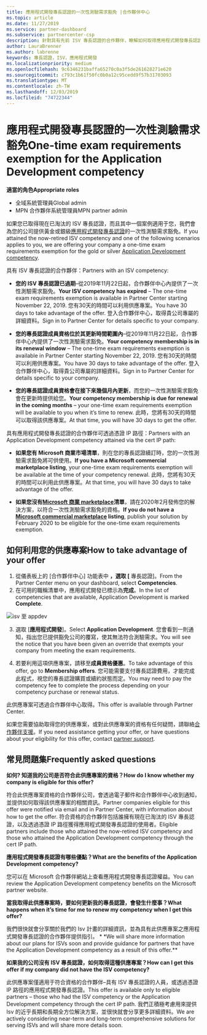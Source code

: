 ```yaml
---
title: 應用程式開發專長認證的一次性測驗需求豁免 |合作夥伴中心
ms.topic: article
ms.date: 11/27/2019
ms.service: partner-dashboard
ms.subservice: partnercenter-csp
description: 針對具有先前 ISV 專長認證的合作夥伴，瞭解如何取得應用程式開發專長認證的一次性測驗需求豁免
author: LauraBrenner
ms.author: labrenne
keywords: 專長認證，ISV，應用程式開發
ms.localizationpriority: medium
ms.openlocfilehash: 9c6346231baffa65270c0a3f5de261628271e620
ms.sourcegitcommit: c793c1b61f50fc0b0a12c95cedd9f57b31703093
ms.translationtype: MT
ms.contentlocale: zh-TW
ms.lasthandoff: 12/03/2019
ms.locfileid: "74722344"
---
```

# <a name="one-time-exam-requirements-exemption-for-the-application-development-competency"></a><span data-ttu-id="8c626-104">應用程式開發專長認證的一次性測驗需求豁免</span><span class="sxs-lookup"><span data-stu-id="8c626-104">One-time exam requirements exemption for the Application Development competency</span></span>

<span data-ttu-id="8c626-105">**適當的角色**</span><span class="sxs-lookup"><span data-stu-id="8c626-105">**Appropriate roles**</span></span>

- <span data-ttu-id="8c626-106">全域系統管理員</span><span class="sxs-lookup"><span data-stu-id="8c626-106">Global admin</span></span>
- <span data-ttu-id="8c626-107">MPN 合作夥伴系統管理員</span><span class="sxs-lookup"><span data-stu-id="8c626-107">MPN partner admin</span></span>

<span data-ttu-id="8c626-108">如果您已取得現在已淘汰的 ISV 專長認證，而且其中一個案例適用于您，我們會為您的公司提供黃金或銀級[應用程式開發專長認證](https://partner.microsoft.com/membership/application-development-competency)的一次性測驗需求豁免。</span><span class="sxs-lookup"><span data-stu-id="8c626-108">If you attained the now-retired ISV competency and one of the following scenarios applies to you, we are offering your company a one-time exam requirements exemption for the gold or silver [Application Development competency](https://partner.microsoft.com/membership/application-development-competency).</span></span> 

<span data-ttu-id="8c626-109">具有 ISV 專長認證的合作夥伴：</span><span class="sxs-lookup"><span data-stu-id="8c626-109">Partners with an ISV competency:</span></span>

- <span data-ttu-id="8c626-110">**您的 ISV 專長認證已過期**–從2019年11月22日起，合作夥伴中心內提供了一次性測驗需求豁免。</span><span class="sxs-lookup"><span data-stu-id="8c626-110">**Your ISV competency has expired** – The one-time exam requirements exemption is available in Partner Center starting November 22, 2019.</span></span> <span data-ttu-id="8c626-111">您有30天的時間可以利用供應專案。</span><span class="sxs-lookup"><span data-stu-id="8c626-111">You have 30 days to take advantage of the offer.</span></span> <span data-ttu-id="8c626-112">登入合作夥伴中心，取得貴公司專屬的詳細資料。</span><span class="sxs-lookup"><span data-stu-id="8c626-112">Sign in to Partner Center for details specific to your company.</span></span>

- <span data-ttu-id="8c626-113">**您的專長認證成員資格位於其更新時間範圍內**–從2019年11月22日起，合作夥伴中心內提供了一次性測驗需求豁免。</span><span class="sxs-lookup"><span data-stu-id="8c626-113">**Your competency membership is in its renewal window** – The one-time exam requirements exemption is available in Partner Center starting November 22, 2019.</span></span> <span data-ttu-id="8c626-114">您有30天的時間可以利用供應專案。</span><span class="sxs-lookup"><span data-stu-id="8c626-114">You have 30 days to take advantage of the offer.</span></span> <span data-ttu-id="8c626-115">登入合作夥伴中心，取得貴公司專屬的詳細資料。</span><span class="sxs-lookup"><span data-stu-id="8c626-115">Sign in to Partner Center for details specific to your company.</span></span>

- <span data-ttu-id="8c626-116">**您的專長認證成員資格會在接下來幾個月內更新**，而您的一次性測驗需求豁免會在更新時提供給您。</span><span class="sxs-lookup"><span data-stu-id="8c626-116">**Your competency membership is due for renewal in the coming months** – your one-time exam requirements exemption will be available to you when it’s time to renew.</span></span> <span data-ttu-id="8c626-117">此時，您將有30天的時間可以取得該供應專案。</span><span class="sxs-lookup"><span data-stu-id="8c626-117">At that time, you will have 30 days to get the offer.</span></span>

<span data-ttu-id="8c626-118">具有應用程式開發專長認證的合作夥伴可透過憑證 IP 路徑：</span><span class="sxs-lookup"><span data-stu-id="8c626-118">Partners with an Application Development competency attained via the cert IP path:</span></span>

- <span data-ttu-id="8c626-119">**如果您有 Microsoft 商業市場清單**，則在您的專長認證續訂時，您的一次性測驗需求豁免將可供使用。</span><span class="sxs-lookup"><span data-stu-id="8c626-119">**If you have a Microsoft commercial marketplace listing**, your one-time exam requirements exemption will be available at the time of your competency renewal.</span></span> <span data-ttu-id="8c626-120">此時，您將有30天的時間可以利用此供應專案。</span><span class="sxs-lookup"><span data-stu-id="8c626-120">At that time, you will have 30 days to take advantage of the offer.</span></span>

- <span data-ttu-id="8c626-121">**如果您沒有[Microsoft 商業 marketplace](https://azure.microsoft.com/overview/commercial-marketplace/)清單**，請在2020年2月發佈您的解決方案，以符合一次性測驗需求豁免的資格。</span><span class="sxs-lookup"><span data-stu-id="8c626-121">**If you do not have a [Microsoft commercial marketplace](https://azure.microsoft.com/overview/commercial-marketplace/) listing**, publish your solution by February 2020 to be eligible for the one-time exam requirements exemption.</span></span>

## <a name="how-to-take-advantage-of-your-offer"></a><span data-ttu-id="8c626-122">如何利用您的供應專案</span><span class="sxs-lookup"><span data-stu-id="8c626-122">How to take advantage of your offer</span></span>

1. <span data-ttu-id="8c626-123">從儀表板上的 [合作夥伴中心] 功能表中 **，選取 [** 專長認證]。</span><span class="sxs-lookup"><span data-stu-id="8c626-123">From the Partner Center menu on your dashboard, select **Competencies**.</span></span>
2. <span data-ttu-id="8c626-124">在可用的職稱清單中，應用程式開發已標示為**完成**。</span><span class="sxs-lookup"><span data-stu-id="8c626-124">In the list of competencies that are available, Application Development is marked **Complete**.</span></span>

![isv 至 appdev](images/appdev.png)

3. <span data-ttu-id="8c626-126">選取 [**應用程式開發**]。</span><span class="sxs-lookup"><span data-stu-id="8c626-126">Select **Application Development**.</span></span> <span data-ttu-id="8c626-127">您會看到一則通知，指出您已提供豁免公司的覆寫，使其無法符合測驗需求。</span><span class="sxs-lookup"><span data-stu-id="8c626-127">You will see the notice that you have been given an override that exempts your company from meeting the exam requirements.</span></span> 

4. <span data-ttu-id="8c626-128">若要利用這項供應專案，請移至**成員資格優惠**。</span><span class="sxs-lookup"><span data-stu-id="8c626-128">To take advantage of this offer, go to **Membership offers**.</span></span> <span data-ttu-id="8c626-129">您可能需要支付專長認證費用，才能完成此程式，視您的專長認證購買或續約狀態而定。</span><span class="sxs-lookup"><span data-stu-id="8c626-129">You may need to pay the competency fee to complete the process depending on your competency purchase or renewal status.</span></span> 

<span data-ttu-id="8c626-130">此供應專案可透過合作夥伴中心取得。</span><span class="sxs-lookup"><span data-stu-id="8c626-130">This offer is available through Partner Center.</span></span>

<span data-ttu-id="8c626-131">如果您需要協助取得您的供應專案，或對此供應專案的資格有任何疑問，請聯絡[合作夥伴支援](https://partner.microsoft.com/Support)。</span><span class="sxs-lookup"><span data-stu-id="8c626-131">If you need assistance getting your offer, or have questions about your eligibility for this offer, contact [partner support](https://partner.microsoft.com/Support).</span></span> 

## <a name="frequently-asked-questions"></a><span data-ttu-id="8c626-132">常見問題集</span><span class="sxs-lookup"><span data-stu-id="8c626-132">Frequently asked questions</span></span>

<span data-ttu-id="8c626-133">**如何? 知道我的公司是否符合此供應專案的資格？**</span><span class="sxs-lookup"><span data-stu-id="8c626-133">**How do I know whether my company is eligible for this offer?**</span></span>

<span data-ttu-id="8c626-134">符合此供應專案資格的合作夥伴公司，會透過電子郵件和合作夥伴中心收到通知，並提供如何取得該供應專案的相關資訊。</span><span class="sxs-lookup"><span data-stu-id="8c626-134">Partner companies eligible for this offer were notified via email and in Partner Center, with information about how to get the offer.</span></span> <span data-ttu-id="8c626-135">符合資格的合作夥伴包括誰擁有現在已淘汰的 ISV 專長認證，以及透過憑證 IP 路徑獲得應用程式開發專長認證的使用者。</span><span class="sxs-lookup"><span data-stu-id="8c626-135">Eligible partners include those who attained the now-retired ISV competency and those who attained the Application Development competency through the cert IP path.</span></span> 

<span data-ttu-id="8c626-136">**應用程式開發專長認證有哪些優點？**</span><span class="sxs-lookup"><span data-stu-id="8c626-136">**What are the benefits of the Application Development competency?**</span></span>

<span data-ttu-id="8c626-137">您可以在 Microsoft 合作夥伴網站上查看應用程式開發專長認證權益。</span><span class="sxs-lookup"><span data-stu-id="8c626-137">You can review the Application Development competency benefits on the Microsoft partner website.</span></span> 

<span data-ttu-id="8c626-138">**當我取得此供應專案時，要如何更新我的專長認證，會發生什麼事？**</span><span class="sxs-lookup"><span data-stu-id="8c626-138">**What happens when it’s time for me to renew my competency when I get this offer?**</span></span> 

<span data-ttu-id="8c626-139">我們很快就會分享關於我們的 Isv 計畫的詳細資訊，並為具有此供應專案之應用程式開發專長認證的合作夥伴提供指引。 \* \*</span><span class="sxs-lookup"><span data-stu-id="8c626-139">We will share more information about our plans for ISVs soon and provide guidance for partners that have the Application Development competency as a result of this offer.\*\*</span></span>  

<span data-ttu-id="8c626-140">**如果我的公司沒有 ISV 專長認證，如何取得這種供應專案？**</span><span class="sxs-lookup"><span data-stu-id="8c626-140">**How can I get this offer if my company did not have the ISV competency?**</span></span>

<span data-ttu-id="8c626-141">此供應專案僅適用于符合資格的合作夥伴–具有 ISV 專長認證的人員，或透過憑證 IP 路徑的應用程式開發專長認證。</span><span class="sxs-lookup"><span data-stu-id="8c626-141">This offer is available only to eligible partners – those who had the ISV competency or the Application Development competency through the cert IP path.</span></span> <span data-ttu-id="8c626-142">我們正積極考慮用來提供 Isv 的近乎長期和長期全方位解決方案，並很快就會分享更多詳細資料。</span><span class="sxs-lookup"><span data-stu-id="8c626-142">We are actively considering near-term and long-term comprehensive solutions for serving ISVs and will share more details soon.</span></span> 


